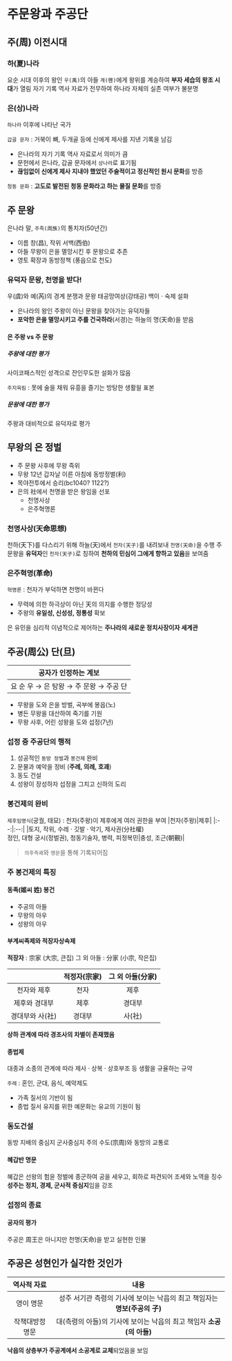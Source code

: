 # 주문왕과 주공단

## 주(周) 이전시대
### 하(夏)나라
요순 시대 이후의 왕인 `우(禹)`의 아들 `계(啓)`에게 왕위를 계승하여 **부자 세습의 왕조 시대**가 열림
자기 기록 역사 자료가 전무하여 하나라 자체의 실존 여부가 불분명

### 은(상)나라
`하나라` 이후에 나타난 국가

`갑골 문자` : 거북이 뼈, 두개골 등에 신에게 제사를 지낸 기록을 남김
- 은나라의 자기 기록 역사 자료로서 의미가 큼
- 문헌에서 은나라, 갑골 문자에서 `상나라`로 표기됨
- **끊임없이 신에게 제사 지내야 했었던 주술적이고 정신적인 원시 문화**를 방증

`청동 문화` : **고도로 발전된 청동 문화라고 하는 물질 문화**를 방증

## 주 문왕
은나라 말, `주족(周族)`의 통치자(50년간)
- 이름 창(昌), 작위 서백(西伯)
- 아들 무왕이 은을 멸망시킨 후 문왕으로 추존
- 영토 확장과 동방정책 (풍읍으로 천도)

### 유덕자 문왕, 천명을 받다!
우(虞)와 예(芮)의 경계 분쟁과 문왕
태공망여상(강태공)
백이 · 숙제 설화
- 은나라의 왕인 주왕이 아닌 문왕을 찾아가는 유덕자들
- **포악한 은을 멸망시키고 주를 건국하라**(서경)는 하늘의 명(天命)을 받음

#### 은 주왕 vs 주 문왕
##### 주왕에 대한 평가
사이코패스적인 성격으로 잔인무도한 설화가 많음

`주지육림` : 못에 술을 채워 유흥을 즐기는 방탕한 생활읠 표본

##### 문왕에 대한 평가
주왕과 대비적으로 유덕자로 평가

## 무왕의 은 정벌
- 주 문왕 사후에 무왕 즉위
- 무왕 12년 갑자날 이른 아침에 동방정벌(利)
- 목야전투에서 승리(bc1040? 1122?)
- 은의 社에서 천명을 받은 왕임을 선포
  - 천명사상
  - 은주혁명론

### 천명사상(天命思想)
천하(天下)를 다스리기 위해 하늘(天)에서 `천자(天子)`를 내려보내 `천명(天命)`을 수행
주 문왕을 **유덕자**인 `천자(天子)`로 칭하여 **천하의 민심이 그에게 향하고 있음**을 보여줌

### 은주혁명(革命)
`혁명론` : 천자가 부덕하면 천명이 바뀐다
- 무력에 의한 하극상이 아닌 天의 의지를 수행한 정당성
- 주왕의 **유일성, 신성성, 정통성** 확보

은 유민을 심리적 이념적으로 제어하는 **주나라의 새로운 정치사장이자 세계관**

## 주공(周公) 단(旦)
|공자가 인정하는 계보|
|:--:|
|요 순 우 → 은 탕왕 → 주 문왕 → 주공 단|

- 무왕을 도와 은을 방벌, 곡부에 봉읍(노)
- 병든 무왕을 대산하여 죽기를 기원
- 무왕 사후, 어린 성왕을 도와 섭정(7년)

### 섭정 중 주공단의 행적
1. 성공적인 `동방 정벌`과 `봉건제` 완비
2. 문물과 예악을 정비 (**주례, 의례, 호괘**)
3. 동도 건설
4. 성왕이 장성하자 섭정을 그치고 신하의 도리

### 봉건제의 완비
`제후임명식`(궁궐, 태묘) : 천자(주왕)이 제후에게 여러 권한을 부여
|천자(주왕)|제후|
|:--:|:--:|
|토지, 작위, 수레 · 깃발 · 악기, 제사권(分社權) </br> 정인, 대형 궁시(정벌권), 청동기술자, 병력, 피정복민|충성, 조근(朝覲)|
> `의후측궤`와 `명문`을 통해 기록되어짐

### 주 봉건제의 특징
#### 동족(姬씨 姓) 봉건
- 주공의 아들
- 무왕의 아우
- 성왕의 아우

#### 부계씨족제와 적장자상속제
**적장자** : 宗家 (大宗, 큰집)
그 외 아들 : 分家 (小宗, 작은집)

||적정자(宗家)|그 외 아들(分家)|
|:--:|:--:|:--:|
|천자와 제후|천자|제후|
|제후와 경대부|제후|경대부|
|경대부와 사(社)|경대부|사(社)|

**상하 관계에 따라 경조사의 차별이 존재했음**

#### 종법제
대종과 소종의 관계에 따라 제사 · 상복 · 상호부조 등 생활을 규율하는 규약

`주례` : 혼인, 군대, 음식, 예악제도
- 가족 질서의 기반이 됨
- 종법 질서 유지를 위한 예문화는 유교의 기원이 됨

### 동도건설
동방 지배의 중심지
군사중심지
주의 수도(宗周)와 동방의 교통로

#### 혜갑반 명문
혜갑은 선왕의 험윤 정벌에 종군하여 공을 세우고, 회하로 파견되어 조세와 노역을 징수
**성주는 정치, 경제, 군사적 중심지**임을 강조

### 섭정의 종료
#### 공자의 평가
주공은 周王은 아니지만 천명(天命)을 받고 실현한 인물

## 주공은 성현인가 실각한 것인가
|역사적 자료|내용|
|:--:|:--:|
|영이 명문|성주 서기관 측령의 기사에 보이는 낙읍의 최고 책임자는 **명보(주공의 子)**|
|작책대방정 명문|대(측령의 아들)의 기사에 보이는 낙읍의 최고 책임자 **소공(의 아들)**|

**낙읍의 상층부가 주공계에서 소공계로 교체**되었음을 보임